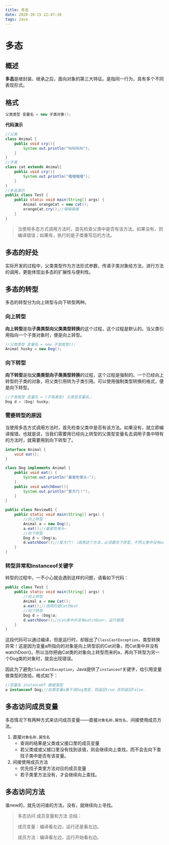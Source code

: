 ```yaml
---
title: 多态
date: 2020-10-15 22:47:38
tags: Java
---
```


# 多态

## 概述

**多态**是继封装、继承之后，面向对象的第三大特征。是指同一行为，具有多个不同表现形式。

## 格式

~~~java
父类类型 变量名 = new 子类对象();
~~~

**代码演示**

~~~java
//父类
class Animal {
    public void cry(){
        System.out.println("叫叫叫叫");
    }
}
//子类
class cat extends Animal{
    public void cry(){
        System.out.println("喵喵喵喵");
    }
}
//多态演示
public class Test {
    public static void main(String[] args) {
        Animal orangeCat = new cat();
        orangeCat.cry();//喵喵喵喵
    }
}
~~~

> 当使用多态方式调用方法时，首先检查父类中是否有该方法。如果没有，则编译错误；如果有，执行的是子类重写后的方法。

## 多态的好处

实际开发的过程中，父类类型作为方法形式参数，传递子类对象给方法，进行方法的调用，更能体现出多态的扩展性与便利性。

## 多态的转型

多态的转型分为向上转型与向下转型两种。

### 向上转型

**向上转型**是指**子类类型向父类类型转换**的这个过程，这个过程是默认的。当父类引用指向一个子类对象时，便是向上转型。

~~~java
//父类类型 变量名 = new 子类类型();
Animal husky = new Dog();
~~~

### 向下转型

**向下转型**是指**父类类型向子类类型转换**的过程，这个过程是强制的。一个已经向上转型的子类的对象，将父类引用转为子类引用。可以使用强制类型转换的格式，便是向下转型。

~~~java
//子类类型 变量名 = (子类类型) 父类型变量名；
Dog d = (Dog) husky;
~~~

### 需要转型的原因

当使用多态方式调用方法时，首先检查父类中是否有该方法。如果没有，就立即编译报错。也就是说，当我们需要用已经向上转型的父类型变量名去调用子类中特有的方法时，就需要用到向下转型了。

~~~java
interface Animal {
    void eat();
}

class Dog implements Animal {
    public void eat() {
        System.out.println("最爱吃骨头~");
    }
    public void watchDoor(){
        System.out.println("爱大门！");
    }
}

public class Review01 {
    public static void main(String[] args) {
        //向上转型
        Animal a = new Dog();
        a.eat();//最爱吃骨头~
        //向下转型
        Dog d = (Dog)a;
        d.watchDoor();//爱大门！（调用这个方法，必须要向下转型，不然父类中没有watchDoor这个方法，编译时会报错）
    }
}
~~~

### 转型异常和Instanceof关键字

转型的过程中，一不小心就会遇到这样的问题，请看如下代码：

~~~java
public class Test {
    public static void main(String[] args) {
        //向上转型
        Animal a = new Cat();
        a.eat();//调用的是Cat的eat
        //向下转型
        Dog d = (Dog)a;
        d.watchDoor();//Cat类中并没有watchDoor，运行报错
    }
}
~~~

这段代码可以通过编译，但是运行时，却报出了`ClassCastException`，类型转换异常！这是因为变量a所指向的对象是向上转型前的Cat对象，而Cat类中并没有watchDoor()。所以当你把由Cat类的对象向上转型而来的a，再向下转型为另一个Dog类的对象时，就会出现错误。

因此为了避免`ClassCastException`，Java提供了`instanceof`关键字，给引用变量做类型的效验。格式如下：

~~~java
//变量名 instanceOf 数据类型
a instanceof Dog;//如果变量a属于该Dog类型，则返回true.否则返回false.
~~~

## 多态访问成员变量

多态情况下有两种方式来访问成员变量——直接`对象名称.属性名`、间接使用成员方法。

1. 直接`对象名称.属性名`
   + 查询的结果是父类或父接口里的成员变量
   + 若父类或或父接口里没有找到该值，则会继续向上查找，而不会去向下查找子类中是否有该变量。
2. 间接使用成员方法
   + 优先找子类里方法对应的成员变量
   + 若子类里方法没有，才会继续向上查找。

## 多态访问方法

谁new的，就先访问谁的方法。没有，就继续向上寻找。

>多态访问 成员变量和方法 总结：
>
>成员变量：编译看左边，运行还是看左边。
>
>成员方法：编译看左边，运行开始看右边。